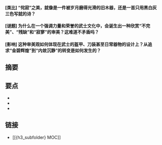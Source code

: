 #### [类比] “侘寂”之美，就像是一件被岁月磨得光滑的旧木器，还是一首只用黑白灰三色写就的诗？


#### [谜题] 为什么在一个强调力量和荣誉的武士文化中，会诞生出一种欣赏“不完美”、“残缺”和“寂寥”的审美？这难道不矛盾吗？


#### [影响] 这种审美观如何体现在武士的盔甲、刀装甚至日常器物的设计上？从追求“金碧辉煌”到“内敛沉静”的转变是如何发生的？


## 摘要


## 要点

- 
- 
- 

## 链接

- [[{h3_subfolder} MOC]]
